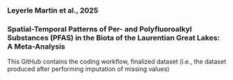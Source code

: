 ### Leyerle Martin et al., 2025 
### Spatial-Temporal Patterns of Per- and Polyfluoroalkyl Substances (PFAS) in the Biota of the Laurentian Great Lakes: A Meta-Analysis

This GitHub contains the coding workflow, finalized dataset (i.e., the dataset produced after performing imputation of missing values)
